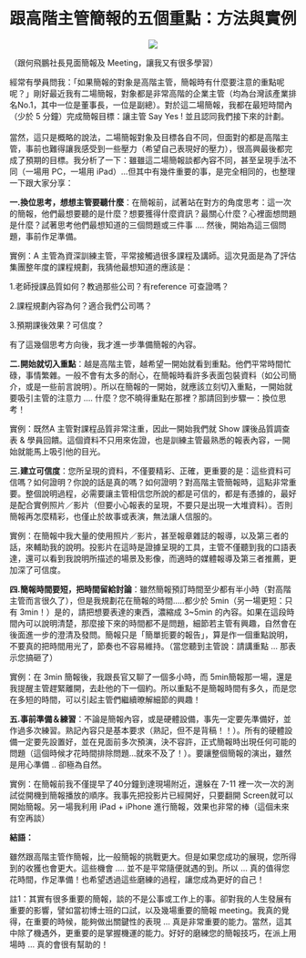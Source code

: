 # 跟高階主管簡報的五個重點：方法與實例 

<div style="clear: both; text-align: center;"><a href="http://3.bp.blogspot.com/-ii15Mj5DGa8/VhX1iydpzQI/AAAAAAAAOsI/j_t4MddPg-Q/s1600/image_thumb_3010614b2283f56f9e42fe1a9f2ab839.png" style="margin-left: 1em; margin-right: 1em;"><img border="0" src="http://3.bp.blogspot.com/-ii15Mj5DGa8/VhX1iydpzQI/AAAAAAAAOsI/j_t4MddPg-Q/s1600/image_thumb_3010614b2283f56f9e42fe1a9f2ab839.png"/></a></div>
<p>（跟何飛鵬社長見面簡報及 Meeting，讓我又有很多學習）</p>
<p>經常有學員問我：「如果簡報的對象是高階主管，簡報時有什麼要注意的重點呢呢？」剛好最近我有二場簡報，對象都是非常高階的企業主管（均為台灣該產業排名No.1，其中一位是董事長，一位是副總）。對於這二場簡報，我都在最短時間內（少於 5 分鐘）完成簡報目標：讓主管 Say Yes ! 並且認同我們接下來的計劃。<br/><a name="more"></a><br/>當然，這只是概略的說法，二場簡報對象及目標各自不同，但面對的都是高階主管，事前也難得讓我感受到一些壓力（希望自己表現好的壓力），很高興最後都完成了預期的目標。我分析了一下：雖雖這二場簡報談都內容不同，甚至呈現手法不同（一場用 PC，一場用 iPad）…但其中有幾件重要的事，是完全相同的，也整理一下跟大家分享：</p>
<p><b>一.換位思考，想想主管要聽什麼</b>：在簡報前，試著站在對方的角度思考：這一次的簡報，他們最想要聽的是什麼？想要獲得什麼資訊？最關心什麼？心裡面想問題是什麼？試著思考他們最想知道的三個問題或三件事 …. 然後，開始為這三個問題，事前作足準備。</p>
<p>實例：A 主管為資深訓練主管，平常接觸過很多課程及講師。這次見面是為了評估集團整年度的課程規劃，我猜他最想知道的應該是：</p>
<p>1.老師授課品質如何？教過那些公司？有reference 可查證嗎？</p>
<p>2.課程規劃內容為何？適合我們公司嗎？</p>
<p>3.預期課後效果？可信度？</p>
<p>有了這幾個思考方向後，我才進一步準備簡報的內容。</p>
<p><b>二.開始就切入重點</b>：越是高階主管，越希望一開始就看到重點。他們平常時間忙碌，事情繁雜。一般不會有太多的耐心，在簡報時看許多表面包裝資料（如公司簡介，或是一些前言說明）。所以在簡報的一開始，就應該立刻切入重點，一開始就要吸引主管的注意力 …. 什麼？您不曉得重點在那裡？那請回到步驟一：換位思考！</p>
<p>實例：既然A 主管對課程品質非常注重，因此一開始我們就 Show 課後品質調查表 &amp; 學員回饋。這個資料不只用來佐證，也是訓練主管最熟悉的報表內容，一開始就能馬上吸引他的目光。</p>
<p><b>三.建立可信度</b>：您所呈現的資料，不僅要精彩、正確，更重要的是：這些資料可信嗎？如何證明？你說的話是真的嗎？如何證明？對高階主管簡報時，這點非常重要。整個說明過程，必需要讓主管相信您所說的都是可信的，都是有憑據的，最好是配合實例照片／影片（但要小心報表的呈現，不要只是出現一大堆資料）。否則簡報再怎麼精彩，也僅止於故事或表演，無法讓人信服的。</p>
<p>實例：在簡報中我大量的使用照片／影片，甚至報章雜誌的報導，以及第三者的話，來輔助我的說明。投影片在這時是證據呈現的工具，主管不僅聽到我的口語表達，還可以看到我說明所描述的場景及影像，而適時的媒體報導及第三者推薦，更加深了可信度。</p>
<p><b>四.簡報時間要短，把時間留給討論</b>：雖然簡報預訂時間至少都有半小時（對高階主管而言很久了），但是我規劃花在簡報的時間…..都少於 5min（另一場更短：只有 3min！）是的，請把想要表達的東西，濃縮成 3~5min 的內容。如果在這段時間內可以說明清楚，那麼接下來的時間都不是問題，細節若主管有興趣，自然會在後面進一步的澄清及發問。簡報只是「簡單扼要的報告」，算是作一個重點說明，不要真的把時間用光了，節奏也不容易維持。（當您聽到主管說：請講重點 … 那表示您搞砸了）</p>
<p>實例：在 3min 簡報後，我跟長官又聊了一個多小時，而 5min簡報那一場，還是我提醒主管趕緊離開，去赴他的下一個約。所以重點不是簡報時間有多久，而是您在多短的時間，可以引起主管們繼續暸解細節的興趣！</p>
<p><b>五.事前準備＆練習</b>：不論是簡報內容，或是硬體設備，事先一定要先準備好，並作過多次練習。熟記內容只是基本要求（熟記，但不是背稿！！）。所有的硬體設備一定要先設置好，並在見面前多次預演，決不容許，正式簡報時出現任何可能的問題（這個時候才花時間排除問題…就來不及了！）。要讓整個簡報的演出，雖然是用心準備 .. 卻極為自然。</p>
<p>實例：在簡報前我不僅提早了40分鐘到達現場附近，還躲在 7-11 裡一次一次的測試從開機到簡報播放的順序。我事先把投影片已經開好，只要翻開 Screen就可以開始簡報。另一場我利用 iPad + iPhone 進行簡報，效果也非常的棒（這個未來有空再談）</p>
<p><b>結語：</b></p>
<p>雖然跟高階主管作簡報，比一般簡報的挑戰更大。但是如果您成功的展現，您所得到的收獲也會更大。這些機會 …. 並不是平常隨便就遇的到。所以 … 真的值得您花時間，作足準備！也希望透過這些磨練的過程，讓您成為更好的自己！</p>
<p>註1：其實有很多重要的簡報，談的不是公事或工作上的事。卻對我的人生發展有重要的影響，譬如當初博士班的口試，以及幾場重要的簡報 meeting。我真的覺得，在重要的時候，能夠做出關鍵性的表現 … 真是非常重要的能力。當然，這其中除了機遇外，更重要的是掌握機運的能力。好好的磨練您的簡報技巧，在派上用場時 … 真的會很有幫助的！</p>